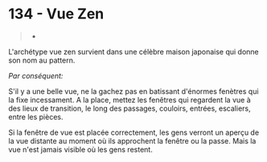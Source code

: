 # 134 - Vue Zen

> *

L'archétype vue zen survient dans une célèbre maison japonaise qui donne son nom au pattern.

_Par conséquent:_

S'il y a une belle vue, ne la gachez pas en batissant d'énormes fenètres qui la fixe incessament. A la place, mettez les fenêtres qui regardent la vue à des lieux de transition, le long des passages, couloirs, entrées, escaliers, entre les pièces.

Si la fenêtre de vue est placée correctement, les gens verront un aperçu de la vue distante au moment où ils approchent la fenêtre ou la passe. Mais la vue n'est jamais visible où les gens restent.

